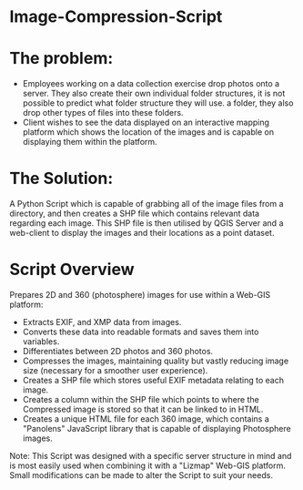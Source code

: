 # Image-Compression-Script

# The problem: 
- Employees working on a data collection exercise drop photos onto a server. They also create their own individual folder structures, it is not possible to predict what folder structure they will use. a folder, they also drop other types of files into these folders.
- Client wishes to see the data displayed on an interactive mapping platform which shows the location of the images and is capable on displaying them within the platform.

# The Solution:
A Python Script which is capable of grabbing all of the image files from a directory, and then creates a SHP file which contains relevant data regarding each image. This SHP file is then utilised by QGIS Server and a web-client to display the images and their locations as a point dataset.

# Script Overview
Prepares 2D and 360 (photosphere) images for use within a Web-GIS platform:
- Extracts EXIF, and XMP data from images.
- Converts these data into readable formats and saves them into variables.
- Differentiates between 2D photos and 360 photos.
- Compresses the images, maintaining quality but vastly reducing image size (necessary for a smoother user experience).
- Creates a SHP file which stores useful EXIF metadata relating to each image.
- Creates a column within the SHP file which points to where the Compressed image is stored so that it can be linked to in HTML.
- Creates a unique HTML file for each 360 image, which contains a "Panolens" JavaScript library that is capable of displaying Photosphere images.

Note: 
This Script was designed with a specific server structure in mind and is most easily used when combining it with a "Lizmap" Web-GIS platform. Small modifications can be made to alter the Script to suit your needs.

